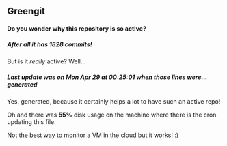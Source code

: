 ## Greengit

#### Do you wonder why this repository is so active?

##### After all it has 1828 commits!

But is it *really* active? Well...

##### Last update was on Mon Apr 29 at 00:25:01 when those lines were... generated

Yes, generated, because it certainly helps a lot to have such an active repo!

Oh and there was **55%** disk usage on the machine
where there is the cron updating this file.

Not the best way to monitor a VM in the cloud but it works! :)
